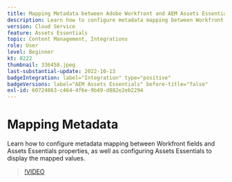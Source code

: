```yaml
---
title: Mapping Metadata between Adobe Workfront and AEM Assets Essentials
description: Learn how to configure metadata mapping between Workfront fields and Assets Essentials properties, as well as configuring Assets Essentials to display the mapped metadata.
version: Cloud Service
feature: Assets Essentials
topic: Content Management, Integrations
role: User
level: Beginner
kt: 8222
thumbnail: 336458.jpeg
last-substantial-update: 2022-10-13
badgeIntegration: label="Integration" type="positive"
badgeVersions: label="AEM Assets Essentials" before-title="false"
exl-id: 60724863-c464-4f6e-9b49-d882e2eb2294
---
```

# Mapping Metadata

Learn how to configure metadata mapping between Workfront fields and Assets Essentials properties, as well as configuring Assets Essentials to display the mapped values.

>[!VIDEO](https://video.tv.adobe.com/v/336458?quality=12&learn=on)
